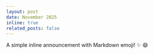 ```yaml
---
layout: post
date: November 2025
inline: true
related_posts: false
---
```


A simple inline announcement with Markdown emoji! :sparkles: :smile:
